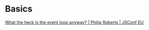 # Basics

[What the heck is the event loop anyway? | Philip Roberts | JSConf EU](https://www.youtube.com/watch?v=8aGhZQkoFbQ)

